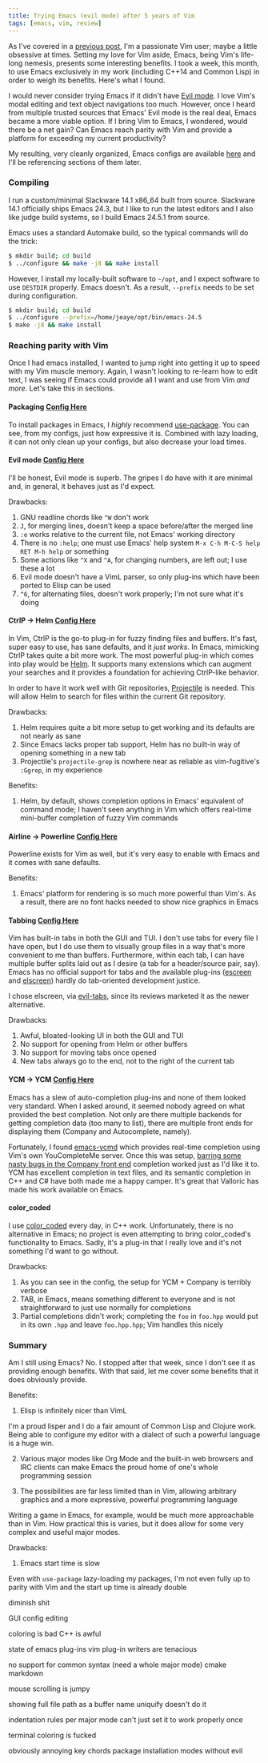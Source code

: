 ```yaml
---
title: Trying Emacs (evil mode) after 5 years of Vim
tags: [emacs, vim, review]
---
```


As I've covered in a [previous post](http://blog.jeaye.com/2015/08/23/vimb/),
I'm a passionate Vim user; maybe a little obsessive at times. Setting my love
for Vim aside, Emacs, being Vim's life-long nemesis, presents some interesting
benefits. I took a week, this month, to use Emacs exclusively in my work
(including C++14 and Common Lisp) in order to weigh its benefits. Here's what
I found.

I would never consider trying Emacs if it didn't have [Evil
mode](http://www.emacswiki.org/emacs/Evil). I love Vim's modal editing and text
object navigations too much. However, once I heard from multiple trusted sources
that Emacs' Evil mode is the real deal, Emacs became a more viable option. If I
bring Vim to Emacs, I wondered, would there be a net gain? Can Emacs reach
parity with Vim and provide a platform for exceeding my current productivity?

My resulting, very cleanly organized, Emacs configs are available
[here](https://github.com/jeaye/emacs-dotfiles) and I'll be referencing sections
of them later.

### Compiling
I run a custom/minimal Slackware 14.1 x86_64 built from source. Slackware 14.1
officially ships Emacs 24.3, but I like to run the latest editors and I also
like judge build systems, so I build Emacs 24.5.1 from source.

Emacs uses a standard Automake build, so the typical commands will do the trick:

```bash
$ mkdir build; cd build
$ ../configure && make -j8 && make install
```

However, I install my locally-built software to `~/opt`, and I expect software
to use `DESTDIR` properly. Emacs doesn't. As a result, `--prefix` needs to be
set during configuration.

```bash
$ mkdir build; cd build
$ ../configure --prefix=/home/jeaye/opt/bin/emacs-24.5
$ make -j8 && make install
```

### Reaching parity with Vim
Once I had emacs installed, I wanted to jump right into getting it up to speed
with my Vim muscle memory. Again, I wasn't looking to re-learn how to edit text,
I was seeing if Emacs could provide all I want and use from Vim *and more*.
Let's take this in sections.

#### Packaging [Config Here](https://github.com/jeaye/emacs-dotfiles/blob/master/config/init-package.el)
To install packages in Emacs, I *highly* recommend
[use-package](https://github.com/jwiegley/use-package). You can see, from my
configs, just how expressive it is. Combined with lazy loading, it can not only
clean up your configs, but also decrease your load times.

#### Evil mode [Config Here](https://github.com/jeaye/emacs-dotfiles/blob/master/config/init-evil.el)
I'll be honest, Evil mode is superb. The gripes I do have with it are minimal
and, in general, it behaves just as I'd expect.

Drawbacks:
1. GNU readline chords like `^W` don't work
2. `J`, for merging lines, doesn't keep a space before/after the merged line
3. `:e` works relative to the current file, not Emacs' working directory
4. There is no `:help`; one must use Emacs' help system `M-x C-h M-C-S help RET
   M-h help` or something
5. Some actions like `^X` and `^A`, for changing numbers, are left out; I use
   these a lot
6. Evil mode doesn't have a VimL parser, so only plug-ins which have been ported
   to Elisp can be used
7. `^6`, for alternating files, doesn't work properly; I'm not sure what it's
   doing

#### CtrlP -> Helm [Config Here](https://github.com/jeaye/emacs-dotfiles/blob/master/config/init-helm.el)
In Vim, CtrlP is the go-to plug-in for fuzzy finding files and buffers. It's
fast, super easy to use, has sane defaults, and it _just works_. In Emacs,
mimicking CtrlP takes quite a bit more work. The most powerful plug-in which
comes into play would be [Helm](http://www.emacswiki.org/emacs/Helm). It
supports many extensions which can augment your searches and it provides a
foundation for achieving CtrlP-like behavior.

In order to have it work well with Git repositories,
[Projectile](https://github.com/bbatsov/projectile) is needed. This will allow
Helm to search for files within the current Git repository.

Drawbacks:
1. Helm requires quite a bit more setup to get working and its defaults are not
   nearly as sane
2. Since Emacs lacks proper tab support, Helm has no built-in way of opening
   something in a new tab
3. Projectile's `projectile-grep` is nowhere near as reliable as vim-fugitive's
   `:Ggrep`, in my experience

Benefits:
1. Helm, by default, shows completion options in Emacs' equivalent of command
   mode; I haven't seen anything in Vim which offers real-time mini-buffer
   completion of fuzzy Vim commands

#### Airline -> Powerline [Config Here](https://github.com/jeaye/emacs-dotfiles/blob/master/config/init-powerline.el)
Powerline exists for Vim as well, but it's very easy to enable with Emacs and it
comes with sane defaults.

Benefits:
1. Emacs' platform for rendering is so much more powerful than Vim's. As a
   result, there are no font hacks needed to show nice graphics in Emacs

#### Tabbing [Config Here](https://github.com/jeaye/emacs-dotfiles/blob/master/config/init-evil.el#L68)
Vim has built-in tabs in both the GUI and TUI. I don't use tabs for every file I
have open, but I do use them to visually group files in a way that's more
convenient to me than buffers. Furthermore, within each tab, I can have multiple
buffer splits laid out as I desire (a tab for a header/source pair, say). Emacs
has no official support for tabs and the available plug-ins
([escreen](http://www.emacswiki.org/emacs/EmacsScreen) and
[elscreen](http://www.emacswiki.org/emacs/EmacsLispScreen)) hardly do
tab-oriented development justice.

I chose elscreen, via [evil-tabs](https://github.com/krisajenkins/evil-tabs),
since its reviews marketed it as the newer alternative.

Drawbacks:
1. Awful, bloated-looking UI in both the GUI and TUI
2. No support for opening from Helm or other buffers
3. No support for moving tabs once opened
4. New tabs always go to the end, not to the right of the current tab

#### YCM -> YCM [Config Here](https://github.com/jeaye/emacs-dotfiles/blob/master/config/init-autocomplete.el)
Emacs has a slew of auto-completion plug-ins and none of them looked very
standard. When I asked around, it seemed nobody agreed on what provided the best
completion. Not only are there multiple backends for getting completion data
(too many to list), there are multiple front ends for displaying them (Company
and Autocomplete, namely).

Fortunately, I found [emacs-ycmd](https://github.com/abingham/emacs-ycmd) which
provides real-time completion using Vim's own YouCompleteMe server. Once this
was setup, [barring some nasty bugs in the Company front
end](https://github.com/jeaye/emacs-dotfiles/blob/master/config/init-autocomplete.el#L22)
completion worked just as I'd like it to. YCM has excellent completion in text
files, and its semantic completion in C++ and C# have both made me a happy
camper. It's great that Valloric has made his work available on Emacs.

#### color_coded
I use [color_coded](https://github.com/jeaye/color_coded) every day, in C++
work. Unfortunately, there is no alternative in Emacs; no project is even
attempting to bring color_coded's functionality to Emacs. Sadly, it's a plug-in
that I really love and it's not something I'd want to go without.

Drawbacks:
1. As you can see in the config, the setup for YCM + Company is terribly verbose
2. TAB, in Emacs, means something different to everyone and is not
   straightforward to just use normally for completions
3. Partial completions didn't work; completing the `foo` in `foo.hpp` would put
   in its own `.hpp` and leave `foo.hpp.hpp`; Vim handles this nicely

### Summary
Am I still using Emacs? No. I stopped after that week, since I don't see it as
providing enough benefits. With that said, let me cover some benefits that it
does obviously provide.

Benefits:
1. Elisp is infinitely nicer than VimL

  I'm a proud lisper and I do a fair amount of Common Lisp and Clojure work.
  Being able to configure my editor with a dialect of such a powerful language
  is a huge win.

2. Various major modes like Org Mode and the built-in web browsers and IRC
   clients can make Emacs the proud home of one's whole programming session

3. The possibilities are far less limited than in Vim, allowing arbitrary
   graphics and a more expressive, powerful programming language

  Writing a game in Emacs, for example, would be much more approachable than in
  Vim. How practical this is varies, but it does allow for some very complex and
  useful major modes.

Drawbacks:
1. Emacs start time is slow

  Even with `use-package` lazy-loading my packages, I'm not even fully up to
  parity with Vim and the start up time is already double

diminish shit

GUI config editing

coloring is bad
  C++ is awful

state of emacs plug-ins
  vim plug-in writers are tenacious

no support for common syntax (need a whole major mode)
  cmake
  markdown

mouse scrolling is jumpy

showing full file path as a buffer name
  uniquify doesn't do it

indentation rules per major mode
  can't just set it to work properly once

terminal coloring is fucked

obviously annoying key chords
  package installation
  modes without evil
